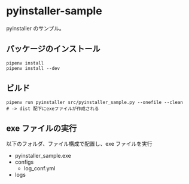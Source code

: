 # pyinstaller-sample

pyinstaller のサンプル。

## パッケージのインストール

```shell
pipenv install
pipenv install --dev
```

## ビルド

```shell
pipenv run pyinstaller src/pyinstaller_sample.py --onefile --clean
# -> dist 配下にexeファイルが作成される
```

## exe ファイルの実行

以下のフォルダ、ファイル構成で配置し、exe ファイルを実行

- pyinstaller_sample.exe
- configs
  - log_conf.yml
- logs
